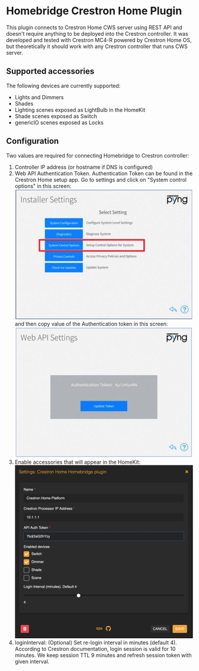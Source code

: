 
# Homebridge Crestron Home Plugin

This plugin connects to Crestron Home CWS server using REST API and doesn't require anything to be deployed into the Crestron controller. It was developed and tested with Crestron MC4-R powered by Crestron Home OS, but theoretically it should work with any Crestron controller that runs CWS server.

## Supported accessories
The following devices are currently supported:
* Lights and Dimmers
* Shades
* Lighting scenes exposed as LightBulb in the HomeKit
* Shade scenes exposed as Switch 
* genericIO scenes exposed as Locks

## Configuration
Two values are required for connecting Homebridge to Crestron controller:
1. Controller IP address (or hostname if DNS is configured)
2. Web API Authentication Token.
   Authentication Token can be found in the Crestron Home setup app. Go to settings and click on "System control options" in this screen:
   ![alt text](img/installer-setting.jpg)
   and then copy value of the Authentication token in this screen:
   ![alt text](img/api-token.jpg)
3. Enable accessories that will appear in the HomeKit:
   ![alt text](img/config.jpg)
4. loginInterval: (Optional) Set re-login interval in minutes (default 4). According to Crestron documentation, login session is valid for 10 minutes. We keep session TTL 9 minutes and refresh session token with given interval.
   

